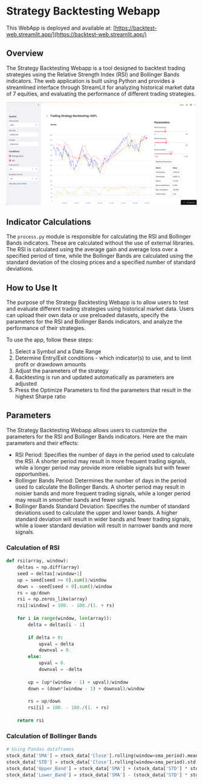 # Strategy Backtesting Webapp

This WebApp is deployed and available at: [https://backtest-web.streamlit.app/](https://backtest-web.streamlit.app/)

## Overview
The Strategy Backtesting Webapp is a tool designed to backtest trading strategies using the Relative Strength Index (RSI) and Bollinger Bands indicators. The web application is built using Python and provides a streamlined interface through StreamLit for analyzing historical market data of 7 equities, and evaluating the performance of different trading strategies.

![Demo](assets/screenshot.png)

## Indicator Calculations
The `process.py` module is responsible for calculating the RSI and Bollinger Bands indicators. These are calculated without the use of external libraries. The RSI is calculated using the average gain and average loss over a specified period of time, while the Bollinger Bands are calculated using the standard deviation of the closing prices and a specified number of standard deviations.

## How to Use It
The purpose of the Strategy Backtesting Webapp is to allow users to test and evaluate different trading strategies using historical market data. Users can upload their own data or use preloaded datasets, specify the parameters for the RSI and Bollinger Bands indicators, and analyze the performance of their strategies.

To use the app, follow these steps:
1. Select a Symbol and a Date Range
2. Determine Entry/Exit conditions - which indicator(s) to use, and to limit profit or drawdown amounts
3. Adjust the parameters of the strategy
4. Backtesting is run and updated automatically as parameters are adjusted
5. Press the Optimize Parameters to find the parameters that result in the highest Sharpe ratio

## Parameters
The Strategy Backtesting Webapp allows users to customize the parameters for the RSI and Bollinger Bands indicators. Here are the main parameters and their effects:

- RSI Period: Specifies the number of days in the period used to calculate the RSI. A shorter period may result in more frequent trading signals, while a longer period may provide more reliable signals but with fewer opportunities.
- Bollinger Bands Period: Determines the number of days in the period used to calculate the Bollinger Bands. A shorter period may result in noisier bands and more frequent trading signals, while a longer period may result in smoother bands and fewer signals.
- Bollinger Bands Standard Deviation: Specifies the number of standard deviations used to calculate the upper and lower bands. A higher standard deviation will result in wider bands and fewer trading signals, while a lower standard deviation will result in narrower bands and more signals.

### Calculation of RSI
```python
def rsi(array, window):
    deltas = np.diff(array)
    seed = deltas[:window+1]
    up = seed[seed >= 0].sum()/window
    down = -seed[seed < 0].sum()/window
    rs = up/down
    rsi = np.zeros_like(array)
    rsi[:window] = 100. - 100./(1. + rs)

    for i in range(window, len(array)):
        delta = deltas[i - 1]

        if delta > 0:
            upval = delta
            downval = 0.
        else:
            upval = 0.
            downval = -delta

        up = (up*(window - 1) + upval)/window
        down = (down*(window - 1) + downval)/window

        rs = up/down
        rsi[i] = 100. - 100./(1. + rs)

    return rsi
```

### Calculation of Bollinger Bands
```python
# Using Pandas dataframes
stock_data['SMA'] = stock_data['Close'].rolling(window=sma_period).mean()
stock_data['STD'] = stock_data['Close'].rolling(window=sma_period).std()
stock_data['Upper_Band'] = stock_data['SMA'] + (stock_data['STD'] * std_dev_multiplier)
stock_data['Lower_Band'] = stock_data['SMA'] - (stock_data['STD'] * std_dev_multiplier)
```